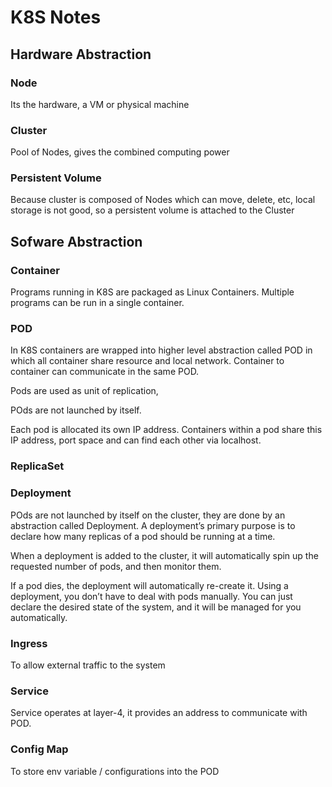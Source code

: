 # K8S Notes
## Hardware Abstraction 

### Node
Its the hardware, a VM or physical machine

### Cluster

Pool of Nodes, gives the combined computing power

### Persistent Volume

Because cluster is composed of Nodes which can move, delete, etc, local storage is not good, so a persistent 
volume is attached to the Cluster 

## Sofware Abstraction

### Container

Programs running in K8S are packaged as Linux Containers. Multiple programs can be run in a single container.

### POD

In K8S containers are wrapped into higher level abstraction called POD in which all container share resource
and local network. Container to container can communicate in the same POD.

Pods are used as unit of replication, 

POds are not launched by itself.

Each pod is allocated its own IP address. 
Containers within a pod share this IP address, port space and can find each other via localhost.

### ReplicaSet



### Deployment

POds are not launched by itself on the cluster, they are done by an abstraction called Deployment.
A deployment’s primary purpose is to declare how many replicas of a pod should be running at a time. 

When a deployment is added to the cluster, it will automatically spin up the requested number of pods, and then monitor them. 

If a pod dies, the deployment will automatically re-create it.
Using a deployment, you don’t have to deal with pods manually. 
You can just declare the desired state of the system, and it will be managed for you automatically.

### Ingress

To allow external traffic to the system

### Service

Service operates at layer-4, it provides an address to communicate with POD. 

### Config Map

To store env variable  / configurations into the POD
